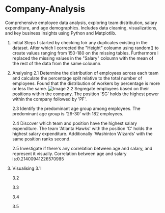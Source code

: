 # Company-Analysis
Comprehensive employee data analysis, exploring team distribution, salary expenditure, and age demographics. Includes data cleaning, visualizations, and key business insights using Python and Matplotlib.

1. Initial Steps
 I started by checking foir any duplicates existing in the dataset.
 After which I corrected the "Height" coloumn using random() to create values ranging from 150-180 on the missing tables.
 Furthermore I replaced the missing values in the "Salary" coloumn with the mean of the rest of the data from the same coloumn.

2. Analysing
   2.1
    Determine the distribution of employees across each team and calculate the percentage split relative to the total number of employees.
    Found that the distribution of workers by percentage is more or less the same.
    ![Image](https://github.com/user-attachments/assets/b79f5e7b-8207-434f-89b9-78081ac80d5a)
   2.2
    Segregate employees based on their positions within the company.
    The position 'SG' holds the highest power within the company followed by 'PF'.

   2.3
    Identify the predominant age group among employees.
    The predominant age group is '26-30' with 182 employees.

   2.4
    Discover which team and position have the highest salary expenditure.
    The team 'Atlanta Hawks' with the position 'C' holds the highest salary expenditure. Additionally 'Washinton Wizards' with the same position ranks second.

   2.5
    Investigate if there's any correlation between age and salary, and represent it visually.
    Correlation between age and salary is:0.21400941226570985 

4. Visualising
   3.1

   3.2

   3.3

   3.4

   3.5 
 
